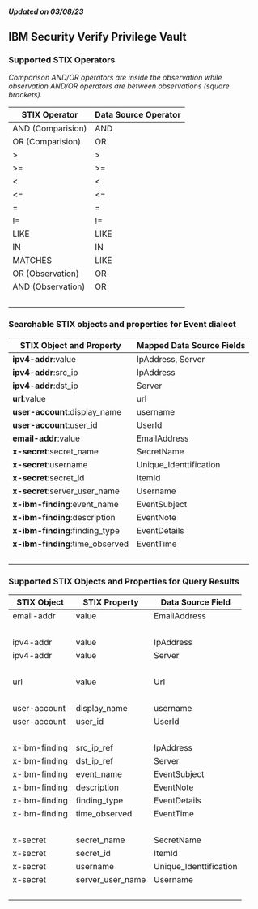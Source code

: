 ##### Updated on 03/08/23
## IBM Security Verify Privilege Vault
### Supported STIX Operators
*Comparison AND/OR operators are inside the observation while observation AND/OR operators are between observations (square brackets).*

| STIX Operator | Data Source Operator |
|--|--|
| AND (Comparision) | AND |
| OR (Comparision) | OR |
| > | > |
| >= | >= |
| < | < |
| <= | <= |
| = | = |
| != | != |
| LIKE | LIKE |
| IN | IN |
| MATCHES | LIKE |
| OR (Observation) | OR |
| AND (Observation) | OR |
| <br> | |
### Searchable STIX objects and properties for Event dialect
| STIX Object and Property | Mapped Data Source Fields |
|--|--|
| **ipv4-addr**:value | IpAddress, Server |
| **ipv4-addr**:src_ip | IpAddress |
| **ipv4-addr**:dst_ip | Server |
| **url**:value | url |
| **user-account**:display_name | username |
| **user-account**:user_id | UserId |
| **email-addr**:value | EmailAddress |
| **x-secret**:secret_name | SecretName |
| **x-secret**:username | Unique_Identtification |
| **x-secret**:secret_id | ItemId |
| **x-secret**:server_user_name | Username |
| **x-ibm-finding**:event_name | EventSubject |
| **x-ibm-finding**:description | EventNote |
| **x-ibm-finding**:finding_type | EventDetails |
| **x-ibm-finding**:time_observed | EventTime |
| <br> | |
### Supported STIX Objects and Properties for Query Results
| STIX Object | STIX Property | Data Source Field |
|--|--|--|
| email-addr | value | EmailAddress |
| <br> | | |
| ipv4-addr | value | IpAddress |
| ipv4-addr | value | Server |
| <br> | | |
| url | value | Url |
| <br> | | |
| user-account | display_name | username |
| user-account | user_id | UserId |
| <br> | | |
| x-ibm-finding | src_ip_ref | IpAddress |
| x-ibm-finding | dst_ip_ref | Server |
| x-ibm-finding | event_name | EventSubject |
| x-ibm-finding | description | EventNote |
| x-ibm-finding | finding_type | EventDetails |
| x-ibm-finding | time_observed | EventTime |
| <br> | | |
| x-secret | secret_name | SecretName |
| x-secret | secret_id | ItemId |
| x-secret | username | Unique_Identtification |
| x-secret | server_user_name | Username |
| <br> | | |
